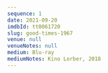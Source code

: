 ```yaml
---
sequence: 1
date: 2021-09-20
imdbId: tt0061720
slug: good-times-1967
venue: null
venueNotes: null
medium: Blu-ray
mediumNotes: Kino Lorber, 2018
---
```


